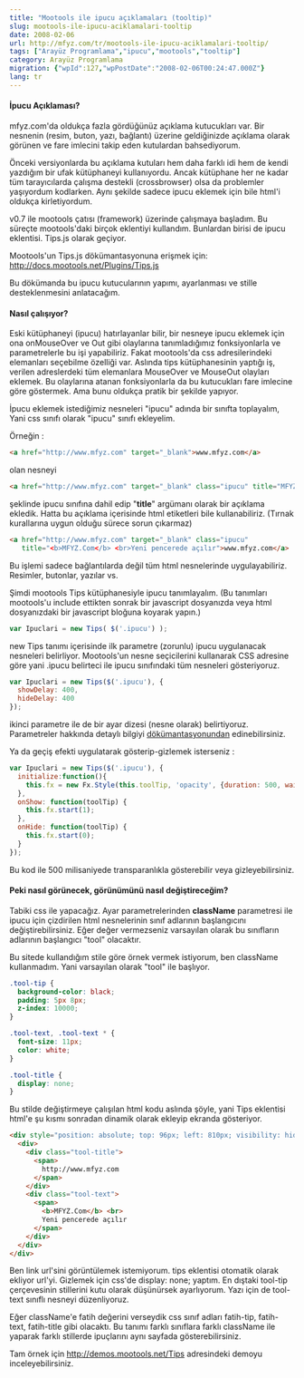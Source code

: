 ```yaml
---
title: "Mootools ile ipucu açıklamaları (tooltip)"
slug: mootools-ile-ipucu-aciklamalari-tooltip
date: 2008-02-06
url: http://mfyz.com/tr/mootools-ile-ipucu-aciklamalari-tooltip/
tags: ["Arayüz Programlama","ipucu","mootools","tooltip"]
category: Arayüz Programlama
migration: {"wpId":127,"wpPostDate":"2008-02-06T00:24:47.000Z"}
lang: tr
---
```


#### İpucu Açıklaması?

mfyz.com'da oldukça fazla gördüğünüz açıklama kutucukları var. Bir nesnenin (resim, buton, yazı, bağlantı) üzerine geldiğinizde açıklama olarak görünen ve fare imlecini takip eden kutulardan bahsediyorum.

Önceki versiyonlarda bu açıklama kutuları hem daha farklı idi hem de kendi yazdığım bir ufak kütüphaneyi kullanıyordu. Ancak kütüphane her ne kadar tüm tarayıcılarda çalışma destekli (crossbrowser) olsa da problemler yaşıyordum kodlarken. Aynı şekilde sadece ipucu eklemek için bile html'i oldukça kirletiyordum.

v0.7 ile mootools çatısı (framework) üzerinde çalışmaya başladım. Bu süreçte mootools'daki birçok eklentiyi kullandım. Bunlardan birisi de ipucu eklentisi. Tips.js olarak geçiyor.

Mootools'un Tips.js dökümantasyonuna erişmek için: http://docs.mootools.net/Plugins/Tips.js

Bu dökümanda bu ipucu kutucularının yapımı, ayarlanması ve stille desteklenmesini anlatacağım.

#### Nasıl çalışıyor?

Eski kütüphaneyi (ipucu) hatırlayanlar bilir, bir nesneye ipucu eklemek için ona onMouseOver ve Out gibi olaylarına tanımladığımız fonksiyonlarla ve parametrelerle bu işi yapabiliriz. Fakat mootools'da css adresilerindeki elemanları seçebilme özelliği var. Aslında tips kütüphanesinin yaptığı iş, verilen adreslerdeki tüm elemanlara MouseOver ve MouseOut olayları eklemek. Bu olaylarına atanan fonksiyonlarla da bu kutucukları fare imlecine göre göstermek. Ama bunu oldukça pratik bir şekilde yapıyor.

İpucu eklemek istediğimiz nesneleri "ipucu" adında bir sınıfta toplayalım, Yani css sınıfı olarak "ipucu" sınıfı ekleyelim.

Örneğin :

```html
<a href="http://www.mfyz.com" target="_blank">www.mfyz.com</a>

```
olan nesneyi

```html
<a href="http://www.mfyz.com" target="_blank" class="ipucu" title="MFYZ.Com">www.mfyz.com</a>

```

şeklinde ipucu sınıfına dahil edip "<b>title</b>" argümanı olarak bir açıklama ekledik. Hatta bu açıklama içerisinde html etiketleri bile kullanabiliriz. (Tırnak kurallarına uygun olduğu sürece sorun çıkarmaz)

```html
<a href="http://www.mfyz.com" target="_blank" class="ipucu"
   title="<b>MFYZ.Com</b> <br>Yeni pencerede açılır">www.mfyz.com</a>

```

Bu işlemi sadece bağlantılarda değil tüm html nesnelerinde uygulayabiliriz. Resimler, butonlar, yazılar vs.

Şimdi mootools Tips kütüphanesiyle ipucu tanımlayalım. (Bu tanımları mootools'u include ettikten sonrak bir javascript dosyanızda veya html dosyanızdaki bir javascript bloğuna koyarak yapın.)

```js
var Ipuclari = new Tips( $('.ipucu') );

```

new Tips tanımı içerisinde ilk parametre (zorunlu) ipucu uygulanacak nesneleri belirliyor. Mootools'un nesne seçicilerini kullanarak CSS adresine göre yani .ipucu belirteci ile ipucu sınıfındaki tüm nesneleri gösteriyoruz.

```js
var Ipuclari = new Tips($('.ipucu'), {
  showDelay: 400,
  hideDelay: 400
});

```

ikinci parametre ile de bir ayar dizesi (nesne olarak) belirtiyoruz. Parametreler hakkında detaylı bilgiyi [dökümantasyonundan]("http://docs.mootools.net/Plugins/Tips.js") edinebilirsiniz.

Ya da geçiş efekti uygulatarak gösterip-gizlemek isterseniz :

```js
var Ipuclari = new Tips($('.ipucu'), {
  initialize:function(){
    this.fx = new Fx.Style(this.toolTip, 'opacity', {duration: 500, wait: false}).set(0);
  },
  onShow: function(toolTip) {
    this.fx.start(1);
  },
  onHide: function(toolTip) {
    this.fx.start(0);
  }
});

```

Bu kod ile 500 milisaniyede transparanlıkla gösterebilir veya gizleyebilirsiniz.

#### Peki nasıl görünecek, görünümünü nasıl değiştireceğim?

Tabiki css ile yapacağız. Ayar parametrelerinden **className** parametresi ile ipucu için çizdirilen html nesnelerinin sınıf adlarının başlangıcını değiştirebilirsiniz. Eğer değer vermezseniz varsayılan olarak bu sınıfların adlarının başlangıcı "tool" olacaktır.

Bu sitede kullandığım stile göre örnek vermek istiyorum, ben className kullanmadım. Yani varsayılan olarak "tool" ile başlıyor.

```css
.tool-tip {
  background-color: black;
  padding: 5px 8px;
  z-index: 10000;
}

.tool-text, .tool-text * {
  font-size: 11px;
  color: white;
}

.tool-title {
  display: none;
}

```

Bu stilde değiştirmeye çalışılan html kodu aslında şöyle, yani Tips eklentisi html'e şu kısmı sonradan dinamik olarak ekleyip ekranda gösteriyor.

```html
<div style="position: absolute; top: 96px; left: 810px; visibility: hidden; opacity: 0;" class="tool-tip">
  <div>
    <div class="tool-title">
      <span>
        http://www.mfyz.com
      </span>
    </div>
    <div class="tool-text">
      <span>
        <b>MFYZ.Com</b> <br>
        Yeni pencerede açılır
      </span>
    </div>
  </div>
</div>

```

Ben link url'sini görüntülemek istemiyorum. tips eklentisi otomatik olarak ekliyor url'yi. Gizlemek için css'de display: none; yaptım. En dıştaki tool-tip çerçevesinin stillerini kutu olarak düşünürsek ayarlıyorum. Yazı için de tool-text sınıflı nesneyi düzenliyoruz.

Eğer className'e fatih değerini verseydik css sınıf adları fatih-tip, fatih-text, fatih-title gibi olacaktı. Bu tanımı farklı sınıflara farklı className ile yaparak farklı stillerde ipuçlarını aynı sayfada gösterebilirsiniz.

Tam örnek için http://demos.mootools.net/Tips adresindeki demoyu inceleyebilirsiniz.